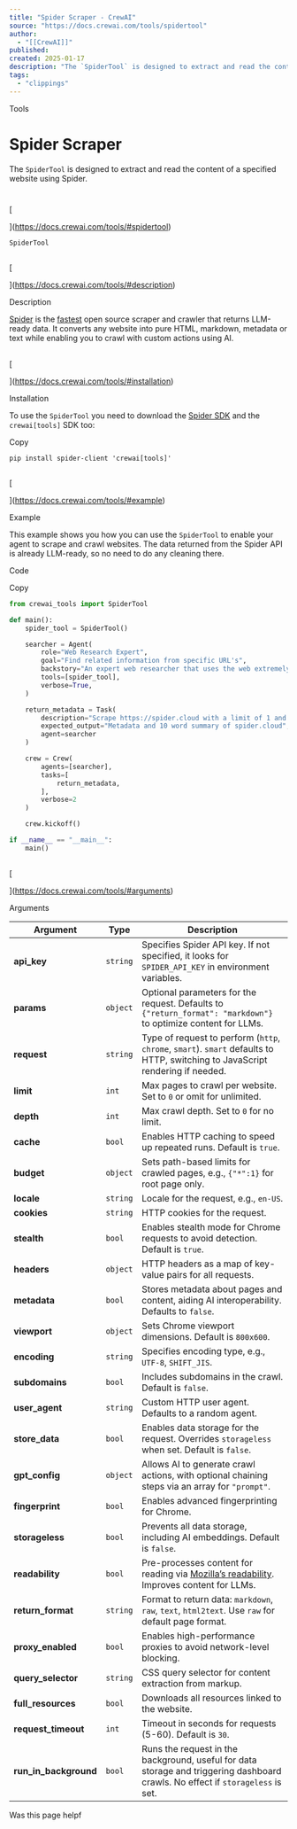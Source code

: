 ```yaml
---
title: "Spider Scraper - CrewAI"
source: "https://docs.crewai.com/tools/spidertool"
author:
  - "[[CrewAI]]"
published:
created: 2025-01-17
description: "The `SpiderTool` is designed to extract and read the content of a specified website using Spider."
tags:
  - "clippings"
---
```


Tools

# Spider Scraper

The `SpiderTool` is designed to extract and read the content of a specified website using Spider.

#

[​

](https://docs.crewai.com/tools/#spidertool)

`SpiderTool`

##

[​

](https://docs.crewai.com/tools/#description)

Description

[Spider](https://spider.cloud/?ref=crewai) is the [fastest](https://github.com/spider-rs/spider/blob/main/benches/BENCHMARKS.md#benchmark-results) open source scraper and crawler that returns LLM-ready data. It converts any website into pure HTML, markdown, metadata or text while enabling you to crawl with custom actions using AI.

##

[​

](https://docs.crewai.com/tools/#installation)

Installation

To use the `SpiderTool` you need to download the [Spider SDK](https://pypi.org/project/spider-client/) and the `crewai[tools]` SDK too:

Copy

```shell
pip install spider-client 'crewai[tools]'
```

##

[​

](https://docs.crewai.com/tools/#example)

Example

This example shows you how you can use the `SpiderTool` to enable your agent to scrape and crawl websites. The data returned from the Spider API is already LLM-ready, so no need to do any cleaning there.

Code

Copy

```python
from crewai_tools import SpiderTool

def main():
    spider_tool = SpiderTool()

    searcher = Agent(
        role="Web Research Expert",
        goal="Find related information from specific URL's",
        backstory="An expert web researcher that uses the web extremely well",
        tools=[spider_tool],
        verbose=True,
    )

    return_metadata = Task(
        description="Scrape https://spider.cloud with a limit of 1 and enable metadata",
        expected_output="Metadata and 10 word summary of spider.cloud",
        agent=searcher
    )

    crew = Crew(
        agents=[searcher],
        tasks=[
            return_metadata,
        ],
        verbose=2
    )

    crew.kickoff()

if __name__ == "__main__":
    main()
```

##

[​

](https://docs.crewai.com/tools/#arguments)

Arguments

| Argument              | Type     | Description                                                                                                                       |
| --------------------- | -------- | --------------------------------------------------------------------------------------------------------------------------------- |
| **api_key**           | `string` | Specifies Spider API key. If not specified, it looks for `SPIDER_API_KEY` in environment variables.                               |
| **params**            | `object` | Optional parameters for the request. Defaults to `{"return_format": "markdown"}` to optimize content for LLMs.                    |
| **request**           | `string` | Type of request to perform (`http`, `chrome`, `smart`). `smart` defaults to HTTP, switching to JavaScript rendering if needed.    |
| **limit**             | `int`    | Max pages to crawl per website. Set to `0` or omit for unlimited.                                                                 |
| **depth**             | `int`    | Max crawl depth. Set to `0` for no limit.                                                                                         |
| **cache**             | `bool`   | Enables HTTP caching to speed up repeated runs. Default is `true`.                                                                |
| **budget**            | `object` | Sets path-based limits for crawled pages, e.g., `{"*":1}` for root page only.                                                     |
| **locale**            | `string` | Locale for the request, e.g., `en-US`.                                                                                            |
| **cookies**           | `string` | HTTP cookies for the request.                                                                                                     |
| **stealth**           | `bool`   | Enables stealth mode for Chrome requests to avoid detection. Default is `true`.                                                   |
| **headers**           | `object` | HTTP headers as a map of key-value pairs for all requests.                                                                        |
| **metadata**          | `bool`   | Stores metadata about pages and content, aiding AI interoperability. Defaults to `false`.                                         |
| **viewport**          | `object` | Sets Chrome viewport dimensions. Default is `800x600`.                                                                            |
| **encoding**          | `string` | Specifies encoding type, e.g., `UTF-8`, `SHIFT_JIS`.                                                                              |
| **subdomains**        | `bool`   | Includes subdomains in the crawl. Default is `false`.                                                                             |
| **user_agent**        | `string` | Custom HTTP user agent. Defaults to a random agent.                                                                               |
| **store_data**        | `bool`   | Enables data storage for the request. Overrides `storageless` when set. Default is `false`.                                       |
| **gpt_config**        | `object` | Allows AI to generate crawl actions, with optional chaining steps via an array for `"prompt"`.                                    |
| **fingerprint**       | `bool`   | Enables advanced fingerprinting for Chrome.                                                                                       |
| **storageless**       | `bool`   | Prevents all data storage, including AI embeddings. Default is `false`.                                                           |
| **readability**       | `bool`   | Pre-processes content for reading via [Mozilla’s readability](https://github.com/mozilla/readability). Improves content for LLMs. |
| **return_format**     | `string` | Format to return data: `markdown`, `raw`, `text`, `html2text`. Use `raw` for default page format.                                 |
| **proxy_enabled**     | `bool`   | Enables high-performance proxies to avoid network-level blocking.                                                                 |
| **query_selector**    | `string` | CSS query selector for content extraction from markup.                                                                            |
| **full_resources**    | `bool`   | Downloads all resources linked to the website.                                                                                    |
| **request_timeout**   | `int`    | Timeout in seconds for requests (5-60). Default is `30`.                                                                          |
| **run_in_background** | `bool`   | Runs the request in the background, useful for data storage and triggering dashboard crawls. No effect if `storageless` is set.   |

Was this page helpf
